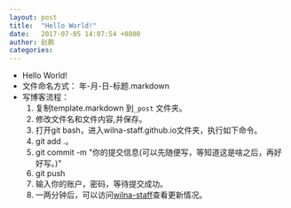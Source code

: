 ```yaml
---
layout: post
title:  "Hello World!"
date:   2017-07-05 14:07:54 +0800
author: 赵鹏
categories: 
---
```


* Hello World!
* 文件命名方式： 年-月-日-标题.markdown
* 写博客流程：
  1. 复制template.markdown 到`_post` 文件夹。
  2. 修改文件名和文件内容,并保存。
  3. 打开git bash，进入wilna-staff.github.io文件夹，执行如下命令。
  4. git add .。
  5. git commit -m "你的提交信息(可以先随便写，等知道这是啥之后，再好好写。)"
  6. git push
  7. 输入你的账户，密码，等待提交成功。
  8. 一两分钟后，可以访问[wilna-staff](https://wilna-staff.github.io)查看更新情况。
